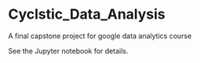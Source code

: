 # Cyclstic_Data_Analysis
A final capstone project for google data analytics course

See the Jupyter notebook for details.
